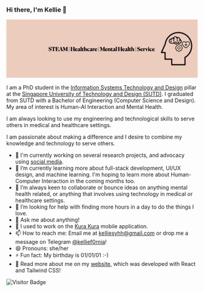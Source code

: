 ### Hi there, I'm Kellie 👋

<p align="center">
  <img alt="About Me" src="https://github.com/kelliesyhh/kelliesyhh/blob/a24baa4247a19739679072b41b5974022738d520/banner.jpeg">
</p>

<!--
**kelliesyhh/kelliesyhh** is a ✨ _special_ ✨ repository because its `README.md` (this file) appears on your GitHub profile.

Here are some ideas to get you started:

- 🔭 I’m currently working on ...
- 🌱 I’m currently learning ...
- 👯 I’m looking to collaborate on ...
- 🤔 I’m looking for help with ...
- 💬 Ask me about ...
- 📫 How to reach me: ...
- 😄 Pronouns: ...
- ⚡ Fun fact: ...
-->

I am a PhD student in the [Information Systems Technology and Design](https://istd.sutd.edu.sg) pillar at the [Singapore University of Technology and Design (SUTD)](https://sutd.edu.sg). I graduated from SUTD with a Bachelor of Engineering (Computer Science and Design). My area of interest is Human-AI Interaction and Mental Health.

I am always looking to use my engineering and technological skills to serve others in medical and healthcare settings. 

I am passionate about making a difference and I desire to combine my knowledge and technology to serve others. 

- 🔭 I'm currently working on several research projects, and advocacy using [social media](https://www.instagram.com/kelliepandasg).
- 🌱 I’m currently learning more about full-stack development, UI/UX design, and machine learning. I'm hoping to learn more about Human-Computer Interaction in the coming months too.
- 👯 I’m always keen to collaborate or bounce ideas on anything mental health related, or anything that involves using technology in medical or healthcare settings.
- 🤔 I’m looking for help with finding more hours in a day to do the things I love.
- 💬 Ask me about anything!
- 📱 I used to work on the [Kura Kura](https://kurakura.io/) mobile application.
- 📫 How to reach me: Email me at [kelliesyhh@gmail.com](mailto:kelliesyhh@gmail.com) or drop me a message on Telegram [@kellief0rnia](https://t.me/kellief0rnia)!
- 😄 Pronouns: she/her
- ⚡ Fun fact: My birthday is 01/01/01 :-)
- 🔗 Read more about me on my [website](https://kelliesyhh.com), which was developed with React and Tailwind CSS! 


<!-- ![Github Stats](https://github-readme-stats.vercel.app/api?username=kelliesyhh&count_private=true&show_icons=true&include_all_commits=true)
![Top Langs](https://github-readme-stats.vercel.app/api/top-langs/?username=kelliesyhh&hide=TeX&layout=compact) -->

![Visitor Badge](https://visitor-badge.laobi.icu/badge?page_id=kelliesyhh.kelliesyhh)
